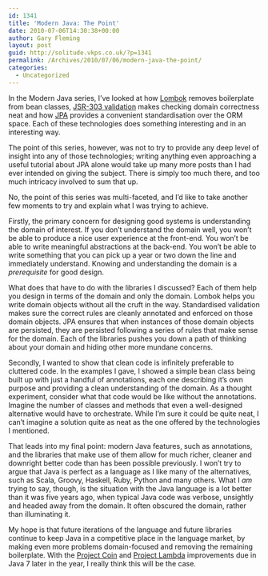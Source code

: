 ```yaml
---
id: 1341
title: 'Modern Java: The Point'
date: 2010-07-06T14:30:38+00:00
author: Gary Fleming
layout: post
guid: http://solitude.vkps.co.uk/?p=1341
permalink: /Archives/2010/07/06/modern-java-the-point/
categories:
  - Uncategorized
---
```

In the Modern Java series, I&#8217;ve looked at how [Lombok](/Archives/2010/04/05/modern-java-lombok/ "Modern Java: Lombok") removes boilerplate from bean classes, [JSR-303 validation](/Archives/2010/04/11/modern-java-validation/ "Modern Java: Validation") makes checking domain correctness neat and how [JPA](/Archives/2010/04/22/modern-java-jpa/ "Modern Java: JPA") provides a convenient standardisation over the ORM space. Each of these technologies does something interesting and in an interesting way.

The point of this series, however, was not to try to provide any deep level of insight into any of those technologies; writing anything even approaching a useful tutorial about JPA alone would take up many more posts than I had ever intended on giving the subject. There is simply too much there, and too much intricacy involved to sum that up.

No, the point of this series was multi-faceted, and I&#8217;d like to take another few moments to try and explain what I was trying to achieve.

Firstly, the primary concern for designing good systems is understanding the domain of interest. If you don&#8217;t understand the domain well, you won&#8217;t be able to produce a nice user experience at the front-end. You won&#8217;t be able to write meaningful abstractions at the back-end. You won&#8217;t be able to write something that you can pick up a year or two down the line and immediately understand. Knowing and understanding the domain is a _prerequisite_ for good design.

What does that have to do with the libraries I discussed? Each of them help you design in terms of the domain and only the domain. Lombok helps you write domain objects without all the cruft in the way. Standardised validation makes sure the correct rules are cleanly annotated and enforced on those domain objects. JPA ensures that when instances of those domain objects are persisted, they are persisted following a series of rules that make sense for the domain. Each of the libraries pushes you down a path of thinking about your domain and hiding other more mundane concerns.

Secondly, I wanted to show that clean code is infinitely preferable to cluttered code. In the examples I gave, I showed a simple bean class being built up with just a handful of annotations, each one describing it&#8217;s own purpose and providing a clean understanding of the domain. As a thought experiment, consider what that code would be like without the annotations. Imagine the number of classes and methods that even a well-designed alternative would have to orchestrate. While I&#8217;m sure it could be quite neat, I can&#8217;t imagine a solution quite as neat as the one offered by the technologies I mentioned.

That leads into my final point: modern Java features, such as annotations, and the libraries that make use of them allow for much richer, cleaner and downright better code than has been possible previously. I won&#8217;t try to argue that Java is perfect as a language as I like many of the alternatives, such as Scala, Groovy, Haskell, Ruby, Python and many others. What I _am_ trying to say, though, is the situation with the Java language is a lot better than it was five years ago, when typical Java code was verbose, unsightly and headed away from the domain. It often obscured the domain, rather than illuminating it.

My hope is that future iterations of the language and future libraries continue to keep Java in a competitive place in the language market, by making even more problems domain-focused and removing the remaining boilerplate. With the [Project Coin](http://openjdk.java.net/projects/coin/) and [Project Lambda](http://openjdk.java.net/projects/lambda/) improvements due in Java 7 later in the year, I really think this will be the case.